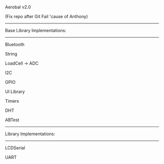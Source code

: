 Aerobal v2.0

(Fix repo after Git Fail 'cause of Anthony)

-----------------------------

Base Library Implementations:

-----------------------------

Bluetooth

String

LoadCell -> ADC

I2C

GPIO

UI Library

Timers

DHT

ABTest

------------------------

Library Implementations:

------------------------

LCDSerial

UART

